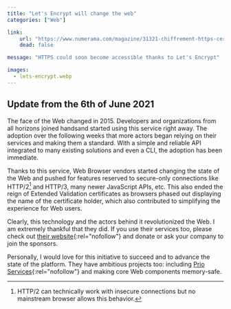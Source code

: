 ```yaml
---
title: "Let's Encrypt will change the web"
categories: ["Web"]

link:
    url: "https://www.numerama.com/magazine/31321-chiffrement-https-certificat.html"
    dead: false

message: "HTTPS could soon become accessible thanks to Let's Encrypt"

images:
  - lets-encrypt.webp
---
```


## Update from the 6th of June 2021

The face of the Web changed in 2015. Developers and organizations from all horizons joined handsand started using this
service right away. The adoption over the following weeks that more actors began relying on their services and making
them a standard. With a simple and reliable API integrated to many existing solutions and even a CLI, the adoption has
been immediate.

Thanks to this service, Web Browser vendors started changing the state of the Web and pushed for features reserved to
secure-only connections like HTTP/2[^1] and HTTP/3, many newer JavaScript APIs, etc. This also ended the reign of
Extended Validation certificates as browsers phased out displaying the name of the certificate holder, which also
contributed to simplifying the experience for Web users.

Clearly, this technology and the actors behind it revolutionized the Web. I am extremely thankful that they did. If you
use their services too, please check out [their website](https://letsencrypt.org/){:rel="nofollow"} and donate or ask
your company to join the sponsors.

Personally, I would love for this initiative to succeed and to advance the state of the platform. They have ambitious
projects too: including [Prio Services](https://www.abetterinternet.org/prio/){:rel="nofollow"} and making core Web
components memory-safe.

[^1]: HTTP/2 can technically work with insecure connections but no mainstream browser allows this behavior.